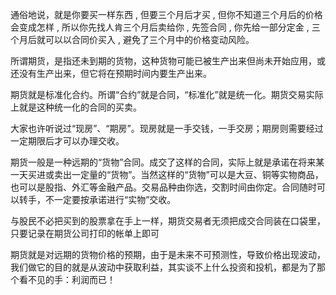 

通俗地说，就是你要买一样东西 , 但要三个月后才买 , 但你不知道三个月后的价格会变成怎样 , 所以你先找人肯三个月后卖给你 , 先签合同 , 你先给一部分定金 , 三个月后就可以以合同价买入 , 避免了三个月中的价格变动风险。 

所谓期货，是指还未到期的货物，这种货物可能已被生产出来但尚未开始应用，或还没有生产出来，但它将在预期时间内要生产出来。 

期货就是标准化合约。所谓“合约”就是合同，“标准化”就是统一化。期货交易实际上就是这种统一化的合同的买卖。 

大家也许听说过“现房”、“期房”。现房就是一手交钱，一手交房；期房则需要经过一定期限后才可以办理交收。 

期货一般是一种远期的“货物”合同。成交了这样的合同，实际上就是承诺在将来某一天买进或卖出一定量的“货物”。当然这样的“货物”可以是大豆、铜等实物商品，也可以是股指、外汇等金融产品。交易品种由你选，交割时间由你定。合同随时可以转手，不一定要按承诺进行“实物”交收。 

与股民不必把买到的股票拿在手上一样，期货交易者无须把成交合同装在口袋里，只要记录在期货公司打印的帐单上即可 

期货就是对远期的货物价格的预期，由于是未来不可预测性，导致价格出现波动，我们做它的目的就是从波动中获取利益，其实谈不上什么投资和投机，都是为了那个看不见的手：利润而已！

